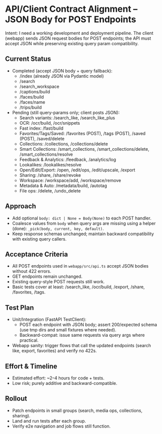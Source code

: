 # API/Client Contract Alignment – JSON Body for POST Endpoints

Intent: I need a working development and deployment pipeline. The client (webapp) sends JSON request bodies for POST endpoints; the API must accept JSON while preserving existing query param compatibility.

## Current Status
- Completed (accept JSON body + query fallback):
  - /index (already JSON via Pydantic model)
  - /search
  - /search_workspace
  - /captions/build
  - /faces/build
  - /faces/name
  - /trips/build
- Pending (still query-params only; client posts JSON):
  - Search variants: /search_like, /search_like_plus
  - OCR: /ocr/build, /ocr/snippets
  - Fast index: /fast/build
  - Favorites/Tags/Saved: /favorites (POST), /tags (POST), /saved (POST), /saved/delete
  - Collections: /collections, /collections/delete
  - Smart Collections: /smart_collections, /smart_collections/delete, /smart_collections/resolve
  - Feedback & Analytics: /feedback, /analytics/log
  - Lookalikes: /lookalikes/resolve
  - Open/Edit/Export: /open, /edit/ops, /edit/upscale, /export
  - Sharing: /share, /share/revoke
  - Workspace: /workspace/add, /workspace/remove
  - Metadata & Auto: /metadata/build, /autotag
  - File ops: /delete, /undo_delete

## Approach
- Add optional `body: dict | None = Body(None)` to each POST handler.
- Coalesce values from `body` when query args are missing using a helper (done): `_pick(body, current, key, default)`.
- Keep response schemas unchanged; maintain backward compatibility with existing query callers.

## Acceptance Criteria
- All POST endpoints used in `webapp/src/api.ts` accept JSON bodies without 422 errors.
- GET endpoints remain unchanged.
- Existing query-style POST requests still work.
- Basic tests cover at least: /search_like, /ocr/build, /export, /share, /favorites, /tags.

## Test Plan
- Unit/Integration (FastAPI TestClient):
  - POST each endpoint with JSON body; assert 200/expected schema (use tmp dirs and small fixtures where needed).
  - Backward-compat: issue same requests via query args where practical.
- Webapp sanity: trigger flows that call the updated endpoints (search like, export, favorites) and verify no 422s.

## Effort & Timeline
- Estimated effort: ~2–4 hours for code + tests.
- Low risk; purely additive and backward-compatible.

## Rollout
- Patch endpoints in small groups (search, media ops, collections, sharing).
- Land and run tests after each group.
- Verify e2e navigation and job flows still function.

